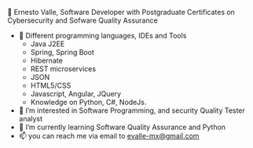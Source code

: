 👋 Ernesto Valle, Software Developer with Postgraduate Certificates on Cybersecurity and Sofware Quality Assurance
- 💞️ Different programming languages, IDEs and Tools
  - Java J2EE
  - Spring, Spring Boot
  - Hibernate
  - REST microservices
  - JSON
  - HTML5/CSS
  - Javascript, Angular, JQuery
  - Knowledge on Python, C#, NodeJs.
- 👀 I’m interested in Software Programming, and security Quality Tester analyst
- 🌱 I’m currently learning Software Quality Assurance and Python
- 📫 you can reach me via email to evalle-mx@gmail.com

<!---
evalle-mx/evalle-mx is a ✨ special ✨ repository because its `README.md` (this file) appears on your GitHub profile.
You can click the Preview link to take a look at your changes.
--->
